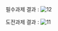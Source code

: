 필수과제 결과 :
![12](https://github.com/user-attachments/assets/55571d85-814a-4466-ac47-b33ea4308e6a)

도전과제 결과 :
![11](https://github.com/user-attachments/assets/61ececf0-10e9-4c17-b0b0-c920ca569a46)
